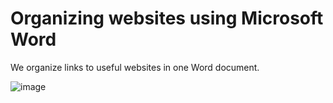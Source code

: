 # Organizing websites using Microsoft Word  

We organize links to useful websites in one Word document.    

![image](https://github.com/maximilian-ho/articles/assets/94465856/3273b2eb-266c-4253-a21c-0d12694a2383)
